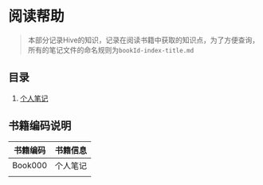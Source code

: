# 阅读帮助
> 本部分记录Hive的知识，记录在阅读书籍中获取的知识点，为了方便查询，所有的笔记文件的命名规则为`bookId-index-title.md`

## 目录
1. [个人笔记](Book000-22-Directory.md)


## 书籍编码说明
|书籍编码|书籍信息|
|:------:|:------|
|Book000|个人笔记|
|||
